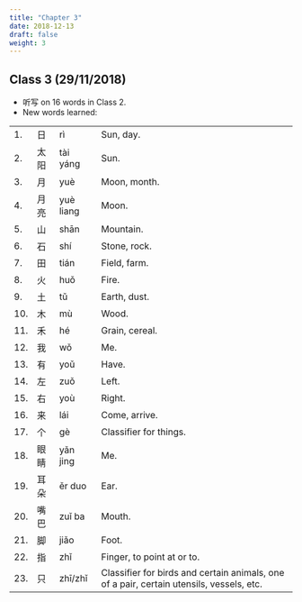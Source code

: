 ```yaml
---
title: "Chapter 3"
date: 2018-12-13
draft: false
weight: 3
---
```


## Class 3 (29/11/2018)

- 听写 on 16 words in Class 2.
- New words learned:

|     |      |            |                |
|-----|------|------------|----------------|
| 1.  | 日   | rì         | Sun, day.      |
| 2.  | 太阳 | tài yáng   | Sun.           |
| 3.  | 月   | yuè        | Moon, month.   |
| 4.  | 月亮 | yuè liang  | Moon.          |
| 5.  | 山   | shān       | Mountain.      |
| 6.  | 石   | shí        | Stone, rock.   |
| 7.  | 田   | tián       | Field, farm.   |
| 8.  | 火   | huǒ        | Fire.          |
| 9.  | 土   | tǔ         | Earth, dust.   |
| 10. | 木   | mù         | Wood.          |
| 11. | 禾   | hé         | Grain, cereal. |
| 12. | 我   | wǒ         | Me.            |
| 13. | 有   | yoǔ        | Have.          |
| 14. | 左   | zuǒ        | Left.          |
| 15. | 右   | yoù        | Right.         |
| 16. | 来   | lái        | Come, arrive.  |
| 17. | 个   | gè         | Classifier for things. |
| 18. | 眼睛 | yǎn jing   | Me.            |
| 19. | 耳朵 | ěr duo     | Ear.          |
| 20. | 嘴巴 | zuǐ ba     | Mouth.         |
| 21. | 脚   | jiǎo       | Foot.          |
| 22. | 指   | zhǐ        | Finger, to point at or to. |
| 23. | 只   | zhī/zhǐ    | Classifier for birds and certain animals, one of a pair, certain utensils, vessels, etc. |